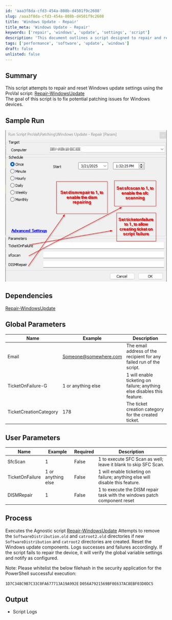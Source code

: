 ```yaml
---
id: 'aaa3f8da-cfd3-454a-808b-d4501f9c2608'
slug: /aaa3f8da-cfd3-454a-808b-d4501f9c2608
title: 'Windows Update - Repair'
title_meta: 'Windows Update - Repair'
keywords: ['repair', 'windows', 'update', 'settings', 'script']
description: 'This document outlines a script designed to repair and reset Windows update settings, aiming to resolve potential patching issues on Windows devices. It details the script’s dependencies, global and user parameters, process, and expected output, including logging of successes and failures.'
tags: ['performance', 'software', 'update', 'windows']
draft: false
unlisted: false
---
```


## Summary

This script attempts to repair and reset Windows update settings using the ProVal script: [Repair-WindowsUpdate](/docs/39345bfd-d9e2-4e68-9d7a-3e8b443140cc)  
The goal of this script is to fix potential patching issues for Windows devices.

## Sample Run

![Sample Run](<../../../static/img/docs/aaa3f8da-cfd3-454a-808b-d4501f9c2608/image.webp>)

## Dependencies

[Repair-WindowsUpdate](/docs/39345bfd-d9e2-4e68-9d7a-3e8b443140cc)

## Global Parameters

| Name                      | Example                          | Description                                                                    |
|---------------------------|----------------------------------|--------------------------------------------------------------------------------|
| Email                     | [Someone@somewhere.com](mailto:Someone@somewhere.com) | The email address of the recipient for any failed run of the script.          |
| TicketOnFailure-G         | 1 or anything else               | 1 will enable ticketing on failure; anything else disables this feature.      |
| TicketCreationCategory     | 178                              | The ticket creation category for the created ticket.                          |

## User Parameters

| Name            | Example            | Required | Description                                                              |
|-----------------|--------------------|----------|--------------------------------------------------------------------------|
| SfcScan         | 1                  | False    | 1 to execute SFC Scan as well; leave it blank to skip SFC Scan.          |
| TicketOnFailure | 1 or anything else | False    | 1 will enable ticketing on failure; anything else will disable this feature. |
| DISMRepair      | 1                  | False    | 1 to execute the DISM repair task with the windows patch component reset  |

## Process

Executes the Agnostic script [Repair-WindowsUpdate](/docs/39345bfd-d9e2-4e68-9d7a-3e8b443140cc) Attempts to remove the `SoftwareDistribution.old` and `catroot2.old` directories if new `SoftwareDistribution` and `catroot2` directories are created. Reset the Windows update components. Logs successes and failures accordingly. If the script fails to repair the device, it will verify the global variable settings and notify as configured.

Note: Please whitelist the below filehash in the security application for the PowerShell successful execution:

`1D7C348C9B7C33C0FA677713A19A992E`
`D056A7921569BF0E637AC8EBF03D0DC5`



## Output

- Script Logs
